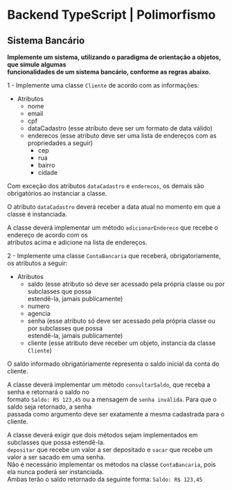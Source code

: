 # Backend TypeScript | Polimorfismo
## Sistema Bancário

**Implemente um sistema, utilizando o paradigma de orientação a objetos, que simule algumas  
funcionalidades de um sistema bancário, conforme as regras abaixo.**

1 - Implemente uma classe `Cliente` de acordo com as informações:

- Atributos
  - nome
  - email
  - cpf
  - dataCadastro (esse atributo deve ser um formato de data válido)
  - enderecos (esse atributo deve ser uma lista de endereços com as propriedades a seguir)
    - cep
    - rua
    - bairro
    - cidade

Com exceção dos atributos `dataCadastro` e `enderecos`, os demais são obrigatórios ao instanciar a classe.

O atributo `dataCadastro` deverá receber a data atual no momento em que a classe é instanciada.

A classe deverá implementar um método `adicionarEndereco` que recebe o endereço de acordo com os  
atributos acima e adicione na lista de endereços.

2 - Implemente uma classe `ContaBancaria` que receberá, obrigatoriamente, os atributos a seguir:

- Atributos
  - saldo (esse atributo só deve ser acessado pela própria classe ou por subclasses que possa  
    estendê-la, jamais publicamente)
  - numero
  - agencia
  - senha (esse atributo só deve ser acessado pela própria classe ou por subclasses que possa  
    estendê-la, jamais publicamente)
  - cliente (esse atributo deve receber um objeto, instancia da classe `Cliente`)
 
O saldo informado obrigatóriamente representa o saldo inicial da conta do cliente.

A classe deverá implementar um método `consultarSaldo`, que receba a senha e retornará o saldo no  
formato `Saldo: RS 123,45` ou a mensagem de `senha inválida`. Para que o saldo seja retornado, a senha  
passada como argumento deve ser exatamente a mesma cadastrada para o cliente.

A classe deverá exigir que dois métodos sejam implementados em subclasses que possa estendê-la.  
`depositar` que recebe um valor a ser depositado e `sacar` que recebe um valor a ser sacado em uma senha.  
Não é necessário implementar os métodos na classe `ContaBancaria`, pois ela nunca poderá ser instanciada.  
Ambas terão o saldo retornado da seguinte forma: `Saldo: R$ 123,45`

